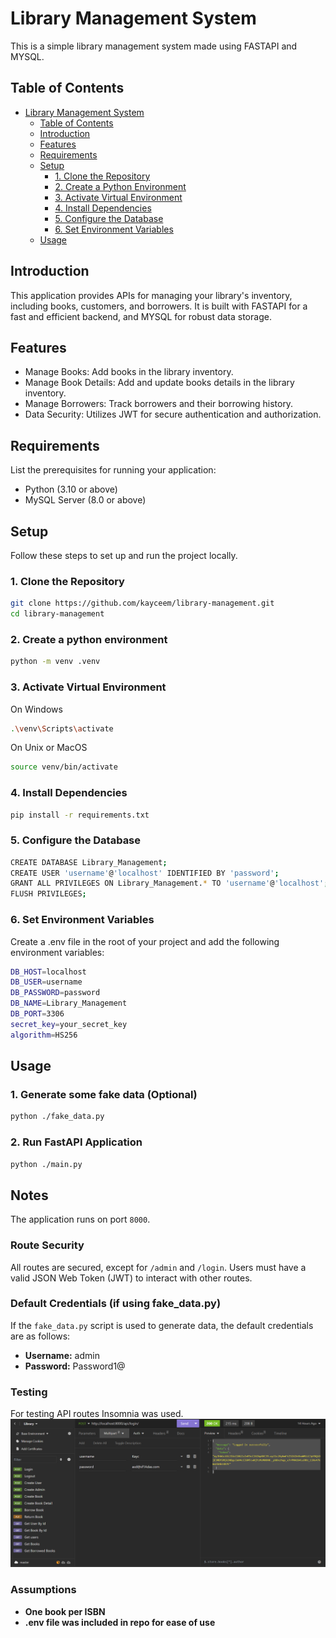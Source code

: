 # Library Management System

This is a simple library management system made using FASTAPI and MYSQL.

## Table of Contents

-   [Library Management System](#library-management-system)
    -   [Table of Contents](#table-of-contents)
    -   [Introduction](#introduction)
    -   [Features](#features)
    -   [Requirements](#requirements)
    -   [Setup](#setup)
        -   [1. Clone the Repository](#1-clone-the-repository)
        -   [2. Create a Python Environment](#2-create-a-python-environment)
        -   [3. Activate Virtual Environment](#3-activate-virtual-environment)
        -   [4. Install Dependencies](#4-install-dependencies)
        -   [5. Configure the Database](#5-configure-the-database)
        -   [6. Set Environment Variables](#6-set-environment-variables)
    -   [Usage](#usage)

## Introduction

This application provides APIs for managing your library's inventory, including books, customers, and borrowers. It is built with FASTAPI for a fast and efficient backend, and MYSQL for robust data storage.

## Features

-   Manage Books: Add books in the library inventory.
-   Manage Book Details: Add and update books details in the library inventory.
-   Manage Borrowers: Track borrowers and their borrowing history.
-   Data Security: Utilizes JWT for secure authentication and authorization.

## Requirements

List the prerequisites for running your application:

-   Python (3.10 or above)
-   MySQL Server (8.0 or above)

## Setup

Follow these steps to set up and run the project locally.

### 1. Clone the Repository

```bash
git clone https://github.com/kayceem/library-management.git
cd library-management
```

### 2. Create a python environment

```bash
python -m venv .venv
```

### 3. Activate Virtual Environment

On Windows

```bash
.\venv\Scripts\activate
```

On Unix or MacOS

```bash
source venv/bin/activate
```

### 4. Install Dependencies

```bash
pip install -r requirements.txt

```

### 5. Configure the Database

```bash
CREATE DATABASE Library_Management;
CREATE USER 'username'@'localhost' IDENTIFIED BY 'password';
GRANT ALL PRIVILEGES ON Library_Management.* TO 'username'@'localhost';
FLUSH PRIVILEGES;

```

### 6. Set Environment Variables

Create a .env file in the root of your project and add the following environment variables:

```bash
DB_HOST=localhost
DB_USER=username
DB_PASSWORD=password
DB_NAME=Library_Management
DB_PORT=3306
secret_key=your_secret_key
algorithm=HS256

```

## Usage

### 1. Generate some fake data (Optional)

```bash
python ./fake_data.py

```

### 2. Run FastAPI Application

```bash
python ./main.py

```

## Notes

The application runs on port `8000`.

### Route Security

All routes are secured, except for `/admin` and `/login`. Users must have a valid JSON Web Token (JWT) to interact with other routes.

### Default Credentials (if using fake_data.py)

If the `fake_data.py` script is used to generate data, the default credentials are as follows:

-   **Username:** admin
-   **Password:** Password1@

### Testing

For testing API routes Insomnia was used.
![API Testing](./Insomnia%200343%20073.png)

### Assumptions

-   **One book per ISBN**
-   **.env file was included in repo for ease of use**
